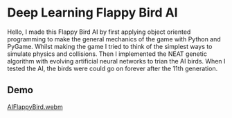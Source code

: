 # Deep Learning Flappy Bird AI
Hello,
I made this Flappy Bird AI by first applying object oriented programming to make the general mechanics of the game with Python and PyGame. Whilst making the game I tried to think of the simplest ways to simulate physics and collisions. Then I implemented the NEAT genetic algorithm with evolving artificial neural networks to trian the AI birds. When I tested the AI, the birds were could go on forever after the 11th generation.

## Demo
[AIFlappyBird.webm](https://user-images.githubusercontent.com/106512207/220255358-1662bbf8-39c1-43d6-ba34-3f814bde9ece.webm)

